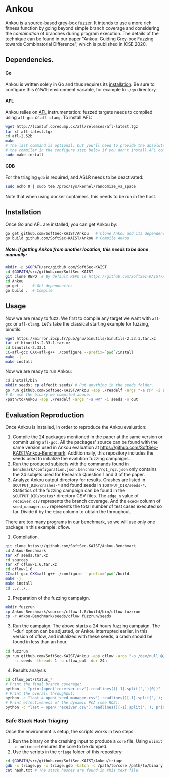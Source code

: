 Ankou
===

Ankou is a source-based grey-box fuzzer. It intends to use a more rich fitness
function by going beyond simple branch coverage and considering the
*combination* of branches during program execution.
The details of the technique can be found in our paper "Ankou: Guiding Grey-box
Fuzzing towards Combinatorial Difference", which is published in ICSE 2020.

## Dependencies.

#### Go
Ankou is written solely in Go and thus requires its
[installation](https://golang.org/doc/install). Be sure to configure this
`GOPATH` environment variable, for example to `~/go` directory.

#### AFL
Ankou relies on [AFL](http://lcamtuf.coredump.cx/afl/) instrumentation: fuzzed
targets needs to compiled using `afl-gcc` or `afl-clang`. To install AFL:
```bash
wget http://lcamtuf.coredump.cx/afl/releases/afl-latest.tgz
tar xf afl-latest.tgz
cd afl-2.52b
make
# The last command is optional, but you'll need to provide the absolute path to
# the compiler in the configure step below if you don't install AFL compiler.
sudo make install
```

#### GDB

For the triaging `gdb` is required, and ASLR needs to be deactivated:
```bash
sudo echo 0 | sudo tee /proc/sys/kernel/randomize_va_space
```
Note that when using docker containers, this needs to be run in the host.

## Installation

Once Go and AFL are installed, you can get Ankou by:
``` bash
go get github.com/SoftSec-KAIST/Ankou   # Clone Ankou and its dependencies
go build github.com/SoftSec-KAIST/Ankou # Compile Ankou
```

##### Note: If getting Ankou from another location, this needs to be done manually:
```bash
mkdir -p $GOPATH/src/github.com/SoftSec-KAIST
cd $GOPATH/src/github.com/SoftSec-KAIST
git clone REPO  # By default REPO is https://github.com/SoftSec-KAIST/Ankou
cd Ankou
go get .    # Get dependencies
go build .  # Compile
```

## Usage

Now we are ready to fuzz. We first to compile any target we want with `afl-gcc`
or `afl-clang`. Let's take the classical starting example for fuzzing, binutils:
```bash
wget https://mirror.ibcp.fr/pub/gnu/binutils/binutils-2.33.1.tar.xz
tar xf binutils-2.33.1.tar.xz
cd binutils-2.33.1
CC=afl-gcc CXX=afl-g++ ./configure --prefix=`pwd`/install
make -j
make install
```

Now we are ready to run Ankou:
```bash
cd install/bin
mkdir seeds; cp elfedit seeds/ # Put anything in the seeds folder.
go run github.com/SoftSec-KAIST/Ankou -app ./readelf -args "-a @@" -i seeds -o out
# Or use the binary we compiled above:
/path/to/Ankou -app ./readelf -args "-a @@" -i seeds -o out
```

## Evaluation Reproduction

Once Ankou is installed, in order to reproduce the Ankou evaluation:
1. Compile the 24 packages mentioned in the paper at the same version or
   commit using `afl-gcc`. All the packages' source can be found with the
   same version used in Ankou evaluation at
   https://github.com/SoftSec-KAIST/Ankou-Benchmark. Additionnally, this
   repository includes the seeds used to initialize the evalution fuzzing
   campaigns.
2. Run the produced subjects with the commands found in
   `benchmark/configuration.json`. `benchmark/rq1_rq3.json` only contains the
   24 subjets used for Research Question 1 and 3 of the paper.
3. Analyze Ankou output directory for results. Crashes are listed in
   `$OUTPUT_DIR/crashes-*` and found seeds in `$OUTPUT_DIR/seeds-*`.
   Statistics of the fuzzing campaign can be found in the
   `$OUTPUT_DIR/status*` directory CSV files. The `edge_n` value of
   `receiver.csv` represents the branch coverage. And the `execN` column of
   `seed_manager.csv` represents the total number of test cases executed so
   far. Divide it by the `time` column to obtain the throughout.

There are too many programs in our benchmark, so we will use only one package
in this example: cflow.

1. Compilation.
```bash
git clone https://github.com/SoftSec-KAIST/Ankou-Benchmark
cd Ankou-Benchmark
tar xf seeds.tar.xz
cd sources
tar xf cflow-1.6.tar.xz
cd cflow-1.6
CC=afl-gcc CXX=afl-g++ ./configure --prefix=`pwd`/build
make -j
make install
cd ../../..
```

2. Preparation of the fuzzing campaign.
```bash
mkdir fuzzrun
cp Ankou-Benchmark/sources/cflow-1.6/build/bin/cflow fuzzrun
cp -r Ankou-Benchmark/seeds/cflow fuzzrun/seeds
```

3. Run the campaign. The above starts a 24 hours fuzzing campaign. The '-dur'
option can be adjusted, or Ankou interrupted earlier. In this version of
cflow, and initialized with these seeds, a crash should be found in less than
an hour.
```bash
cd fuzzrun
go run github.com/SoftSec-KAIST/Ankou -app cflow -args "-o /dev/null @@" \
    -i seeds -threads 1 -o cflow_out -dur 24h
```

4. Results analysis
```bash
cd cflow_out/status_*
# Print the final branch coverage:
python -c "print(open('receiver.csv').readlines()[-1].split(',')[0])"
# Print the overall throughput:
python -c "last = open('seed_manager.csv').readlines()[-1].split(','); print(float(last[5])/int(last[6]))"
# Print effectiveness of the dynamic PCA (see RQ2):
python -c "last = open('receiver.csv').readlines()[-1].split(','); print('{}%'.format(100-100*float(last[2])/float(last[1])))"
```

### Safe Stack Hash Triaging

Once the environment is setup, the scripts works in two steps:
1. Run the binary on the crashing input to produce a `core` file.
Using `ulimit -c unlimited` ensures the core to be dumped.
2. Use the scripts in the `triage` folder of this repository:
```bash
cd $GOPATH/src/github.com/SoftSec-KAIST/Ankou/triage
gdb -x triage.py -x triage.gdb -batch -c /path/to/core /path/to/binary
cat hash.txt # The stack hashes are found in this text file.
```
